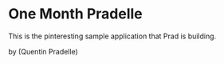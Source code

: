# One Month Pradelle

This is the pinteresting sample application that Prad is building.

by (Quentin Pradelle)